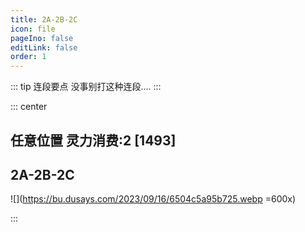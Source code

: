 ```yaml
---
title: 2A-2B-2C
icon: file
pageIno: false
editLink: false
order: 1
---
```


::: tip 连段要点
没事别打这种连段....
:::

::: center
## **任意位置 灵力消费:2 [1493]**
## **2A-2B-2C**

![](https://bu.dusays.com/2023/09/16/6504c5a95b725.webp =600x)

:::
